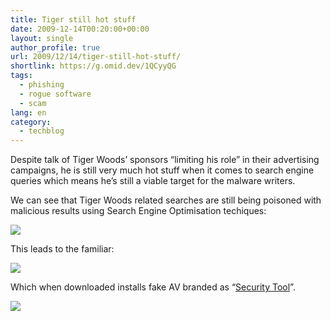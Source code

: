```yaml
---
title: Tiger still hot stuff
date: 2009-12-14T00:20:00+00:00
layout: single
author_profile: true
url: 2009/12/14/tiger-still-hot-stuff/
shortlink: https://g.omid.dev/1QCyyQG
tags:
  - phishing
  - rogue software
  - scam
lang: en
category: 
  - techblog
---
```

Despite talk of Tiger Woods’ sponsors “limiting his role” in their advertising campaigns, he is still very much hot stuff when it comes to search engine queries which means he’s still a viable target for the malware writers.

We can see that Tiger Woods related searches are still being poisoned with malicious results using Search Engine Optimisation techiques:

[![](http://3.bp.blogspot.com/_vaUVXcmC3OI/SyV8zlJNafI/AAAAAAAAAVc/J2p9gFIZz0s/s400/search1.jpg)](http://3.bp.blogspot.com/_vaUVXcmC3OI/SyV8zlJNafI/AAAAAAAAAVc/J2p9gFIZz0s/s1600-h/search1.jpg)

This leads to the familiar:

[![](http://1.bp.blogspot.com/_vaUVXcmC3OI/SyV81QXE9LI/AAAAAAAAAVk/kyQV24e0KSs/s400/online-scan.jpg)](http://1.bp.blogspot.com/_vaUVXcmC3OI/SyV81QXE9LI/AAAAAAAAAVk/kyQV24e0KSs/s1600-h/online-scan.jpg)

Which when downloaded installs fake AV branded as “[Security Tool](http://sites.google.com/site/boelectronic/computer/malware/list-of-common-malwares/securitytool)”.

[![](http://2.bp.blogspot.com/_vaUVXcmC3OI/SyV-ht3EMGI/AAAAAAAAAV0/9y8jSEMeiaI/s400/sec-tool.jpg)](http://2.bp.blogspot.com/_vaUVXcmC3OI/SyV-ht3EMGI/AAAAAAAAAV0/9y8jSEMeiaI/s1600-h/sec-tool.jpg)